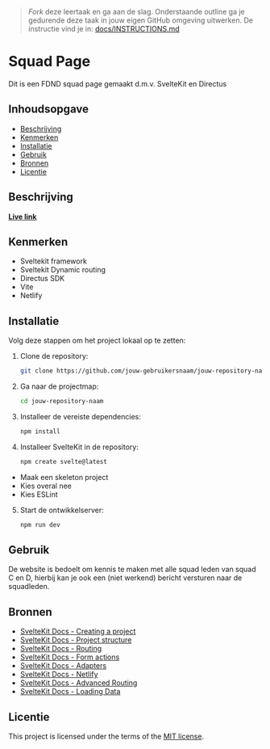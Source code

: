 > _Fork_ deze leertaak en ga aan de slag. Onderstaande outline ga je gedurende deze taak in jouw eigen GitHub omgeving uitwerken. De instructie vind je in: [docs/INSTRUCTIONS.md](docs/INSTRUCTIONS.md)

# Squad Page
Dit is een FDND squad page gemaakt d.m.v. SvelteKit en Directus

## Inhoudsopgave

  * [Beschrijving](#beschrijving)
  * [Kenmerken](#kenmerken)
  * [Installatie](#installatie)
  * [Gebruik](#gebruik)
  * [Bronnen](#bronnen)
  * [Licentie](#licentie)

## Beschrijving
<!-- In de Beschrijving staat hoe je project er uit ziet, hoe het werkt en wat je er mee kan. -->
<!-- Voeg een mooie poster visual toe 📸 -->
**[Live link](https://effortless-choux-a35df0.netlify.app/)**

## Kenmerken
<!-- Bij Kenmerken staat welke technieken zijn gebruikt en hoe. Wat is de HTML structuur? Wat zijn de belangrijkste dingen in CSS? Wat is er met Javascript gedaan en hoe? Misschien heb je een framwork of library gebruikt? -->
- Sveltekit framework
- Sveltekit Dynamic routing
- Directus SDK
- Vite
- Netlify
  
## Installatie
Volg deze stappen om het project lokaal op te zetten:
1. Clone de repository:
   ```bash
   git clone https://github.com/jouw-gebruikersnaam/jouw-repository-naam.git
2. Ga naar de projectmap:
   ```bash
   cd jouw-repository-naam

3. Installeer de vereiste dependencies:
   ```bash
   npm install

4. Installeer SvelteKit in de repository:
   ```bash
   npm create svelte@latest

 - Maak een skeleton project
 - Kies overal nee
 - Kies ESLint

5. Start de ontwikkelserver:
   ```bash
   npm run dev
   ```
   
## Gebruik
De website is bedoelt om kennis te maken met alle squad leden van squad C en D, hierbij kan je ook een (niet werkend) bericht versturen naar de squadleden.

## Bronnen
- [SvelteKit Docs - Creating a project](https://kit.svelte.dev/docs/creating-a-project)
- [SvelteKit Docs - Project structure](https://kit.svelte.dev/docs/project-structure)
- [SvelteKit Docs - Routing](https://kit.svelte.dev/docs/routing)
- [SvelteKit Docs - Form actions](https://kit.svelte.dev/docs/form-actions)
- [SvelteKit Docs - Adapters](https://kit.svelte.dev/docs/adapters)
- [SvelteKit Docs - Netlify](https://kit.svelte.dev/docs/adapter-netlify)
- [SvelteKit Docs - Advanced Routing](https://kit.svelte.dev/docs/advanced-routing)
- [SvelteKit Docs - Loading Data](https://kit.svelte.dev/docs/load)

## Licentie

This project is licensed under the terms of the [MIT license](./LICENSE).
